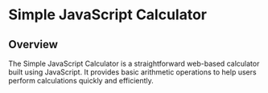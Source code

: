 # Simple JavaScript Calculator

## Overview

The Simple JavaScript Calculator is a straightforward web-based calculator built using JavaScript. It provides basic arithmetic operations to help users perform calculations quickly and efficiently.


